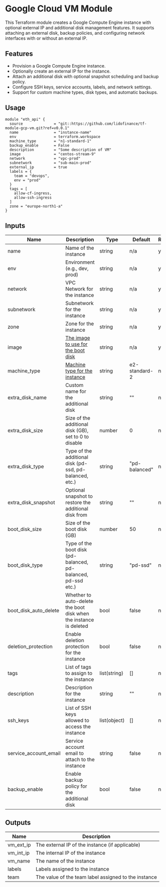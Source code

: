 # Google Cloud VM Module

This Terraform module creates a Google Compute Engine instance with optional external IP and additional disk management features. It supports attaching an external disk, backup policies, and configuring network interfaces with or without an external IP.

## Features

- Provision a Google Compute Engine instance.
- Optionally create an external IP for the instance.
- Attach an additional disk with optional snapshot scheduling and backup policy.
- Configure SSH keys, service accounts, labels, and network settings.
- Support for custom machine types, disk types, and automatic backups.

## Usage

```hcl
module "eth_api" {
  source              = "git::https://github.com/lidofinance/tf-module-gcp-vm.git?ref=v0.0.1"
  name                = "instance-name"
  env                 = terraform.workspace
  machine_type        = "n1-standard-1"
  backup_enable       = False
  description         = "Some description of VM"
  image               = "centos-stream-9"
  network             = "vpc-prod"
  subnetwork          = "sub-main-prod"
  external_ip         = true
  labels = {
    team = "devops",
    env = "prod"
  }
  tags = [
    allow-cf-ingress,
    allow-ssh-ingress
  ]
  zone = "europe-north1-a"
}
```

## Inputs

| Name                  | Description                                                                                                                      | Type         | Default       | Required |
| --------------------- | -------------------------------------------------------------------------------------------------------------------------------- | ------------ | ------------- | -------- |
| name                  | Name of the instance                                                                                                             | string       | n/a           | yes      |
| env                   | Environment (e.g., dev, prod)                                                                                                    | string       | n/a           | yes      |
| network               | VPC Network for the instance                                                                                                     | string       | n/a           | yes      |
| subnetwork            | Subnetwork for the instance                                                                                                      | string       | n/a           | yes      |
| zone                  | Zone for the instance                                                                                                            | string       | n/a           | yes      |
| image                 | [The image to use for the boot disk](https://cloud.google.com/compute/docs/images/os-details)                                    | string       | n/a           | yes      |
| machine_type          | [Machine type for the instance](https://cloud.google.com/compute/docs/networking/configure-vm-with-high-bandwidth-configuration) | string       | e2-standard-2 | no       |
| extra_disk_name       | Custom name for the additional disk                                                                                              | string       | ""            | no       |
| extra_disk_size       | Size of the additional disk (GB), set to 0 to disable                                                                            | number       | 0             | no       |
| extra_disk_type       | Type of the additional disk (pd-ssd, pd-balanced, etc.)                                                                          | string       | "pd-balanced" | no       |
| extra_disk_snapshot   | Optional snapshot to restore the additional disk from                                                                            | string       | ""            | no       |
| boot_disk_size        | Size of the boot disk (GB)                                                                                                       | number       | 50            | no       |
| boot_disk_type        | Type of the boot disk (pd-balanced, pd-balanced, pd-ssd etc.)                                                                    | string       | "pd-ssd"      | no       |
| boot_disk_auto_delete | Whether to auto-delete the boot disk when the instance is deleted                                                                | bool         | false         | no       |
| deletion_protection   | Enable deletion protection for the instance                                                                                      | bool         | false         | no       |
| tags                  | List of tags to assign to the instance                                                                                           | list(string) | []            | no       |
| description           | Description for the instance                                                                                                     | string       | ""            | no       |
| ssh_keys              | List of SSH keys allowed to access the instance                                                                                  | list(object) | []            | no       |
| service_account_email | Service account email to attach to the instance                                                                                  | string       | false         | no       |
| backup_enable         | Enable backup policy for the additional disk                                                                                     | bool         | false         | no       |

## Outputs

| Name      | Description                                          |
| --------- | ---------------------------------------------------- |
| vm_ext_ip | The external IP of the instance (if applicable)      |
| vm_int_ip | The internal IP of the instance                      |
| vm_name   | The name of the instance                             |
| labels    | Labels assigned to the instance                      |
| team      | The value of the team label assigned to the instance |
